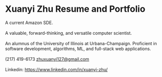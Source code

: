 # Xuanyi Zhu Resume and Portfolio
A current Amazon SDE. <br /> <br />
A valuable, forward-thinking, and versatile computer scientist. <br /> <br />
An alumnus of the University of Illinois at Urbana-Champaign. Proficient in software development, algorithms, ML, and full-stack web applications. <br /> <br />
(217) 419-6173 zhuxuanyi127@gmail.com <br /> <br />
Linkedin: https://www.linkedin.com/in/xuanyi-zhu/ <br /> <br />

